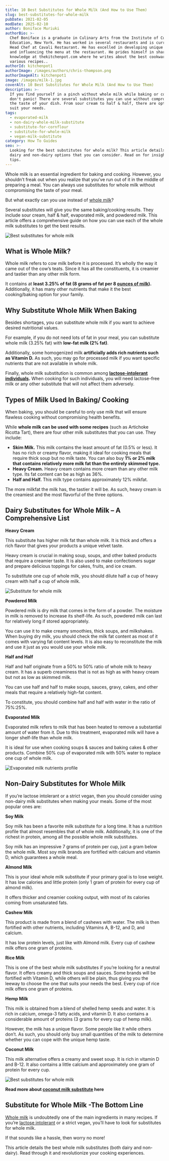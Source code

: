 ```yaml
---
title: 10 Best Substitutes for Whole Milk (And How to Use Them)
slug: best-substitutes-for-whole-milk
pubDate: 2021-02-05
modDate: 2025-02-10
author: Boniface Muriuki
authorBio: >-
  Chef Boniface is a graduate in Culinary Arts from the Institute of Culinary
  Education, New York. He has worked in several restaurants and is currently the
  Head Chef at Cavali Restaurant. He has excelled in developing unique recipes
  and influencing the menu at the restaurant. He prides himself in sharing his
  knowledge at thekitchenpot.com where he writes about the best cookware for
  various recipes..
authorId: kitchenpot1
authorImage: /images/authors/chris-thompson.png
authorImageAlt: kitchenpot1
image: /images/milk-1.jpg
coverAlt: 10 Best Substitutes for Whole Milk (And How to Use Them)
description: >-
  If you find yourself in a pinch without whole milk while baking or cooking,
  don't panic! There are several substitutes you can use without compromising
  the taste of your dish. From sour cream to half & half, there are options to
  suit your needs.
tags:
  - evaporated-milk
  - non-dairy-whole-milk-substitute
  - substitute-for-cornflour
  - substitute-for-whole-milk
  - vegan-milk-substitute
category: How To Guides
seo: >-
  Looking for the best substitutes for whole milk? This article details both
  dairy and non-dairy options that you can consider. Read on for insightful
  tips.
---
```


Whole milk is an essential ingredient for baking and cooking. However, you shouldn’t freak out when you realize that you’ve run out of it in the middle of preparing a meal. You can always use substitutes for whole milk without compromising the taste of your meal. 

But what exactly can you use instead of [whole milk](https://recipes.howstuffworks.com/dairy/what-percentage-is-whole-milk.htm)?

Several substitutes will give you the same baking/cooking results. They include sour cream, half & half, evaporated milk, and powdered milk. This article offers a comprehensive guide on how you can use each of the whole milk substitutes to get the best results.

![Best substitutes for whole milk ](images/portablegasgrill.jpg)

## What is Whole Milk?

Whole milk refers to cow milk before it is processed. It’s wholly the way it came out of the cow’s teats. Since it has all the constituents, it is creamier and tastier than any other milk form. 

It contains at **least 3.25% of fat (8 grams of fat per 8 [ounces of milk](https://thekitchenpot.com/blog/how-many-ounces-in-a-quart//)).** Additionally, it has many other nutrients that make it the best cooking/baking option for your family. 

## Why Substitute Whole Milk When Baking

Besides shortages, you can substitute whole milk if you want to achieve desired nutritional values. 

For example, if you do not need lots of fat in your meal, you can substitute whole milk (3.25% fat) with **low-fat milk (2% fat)**.

Additionally, some homogenized milk **artificially adds rich nutrients such as Vitamin D.** As such, you may go for processed milk if you want specific nutrients that are not available in whole milk.

Finally, whole milk substitution is common among [**lactose-intolerant individuals**](https://www.mayoclinic.org/diseases-conditions/lactose-intolerance/symptoms-causes/syc-20374232)**.** When cooking for such individuals, you will need lactose-free milk or any other substitute that will not affect them adversely. 

## Types of Milk Used In Baking/ Cooking 

When baking, you should be careful to only use milk that will ensure flawless cooking without compromising health benefits. 

While **whole milk can be used with some recipes** (such as Artichoke Ricotta Tart), there are four other milk substitutes that you can use. They include:

-   **Skim Milk.** This milk contains the least amount of fat (0.5% or less). It has no rich or creamy flavor, making it ideal for cooking meals that require thick soup but no milk taste. You can also buy **1% or 2% milk that contains relatively more milk fat than the entirely skimmed type.**
-   **Heavy Cream.** Heavy cream contains more cream than any other milk type. Its fat content can be as high as 36%.
-   **Half and Half.** This milk type contains approximately 12% milkfat. 

The more milkfat the milk has, the tastier it will be. As such, heavy cream is the creamiest and the most flavorful of the three options. 

## Dairy Substitutes for Whole Milk – A Comprehensive List

**Heavy Cream**

This substitute has higher milk fat than whole milk. It is thick and offers a rich flavor that gives your products a unique velvet taste. 

Heavy cream is crucial in making soup, soups, and other baked products that require a creamier taste. It is also used to make confectioners sugar and prepare delicious toppings for cakes, fruits, and ice cream.

To substitute one cup of whole milk, you should dilute half a cup of heavy cream with half a cup of whole milk. 

![Substitute for whole milk](images/portablegasgrill.jpg)

**Powdered Milk**

Powdered milk is dry milk that comes in the form of a powder. The moisture in milk is removed to increase its shelf-life. As such, powdered milk can last for relatively long if stored appropriately. 

You can use it to make creamy smoothies, thick soups, and milkshakes. When buying dry milk, you should check the milk fat content as most of it comes with varying fat content levels. It is also easy to reconstitute the milk and use it just as you would use your whole milk.

**Half and Half**

Half and half originate from a 50% to 50% ratio of whole milk to heavy cream. It has a superb creaminess that is not as high as with heavy cream but not as low as skimmed milk. 

You can use half and half to make soups, sauces, gravy, cakes, and other meals that require a relatively high-fat content. 

To constitute, you should combine half and half with water in the ratio of 75%:25%. 

**Evaporated Milk**

Evaporated milk refers to milk that has been heated to remove a substantial amount of water from it. Due to this treatment, evaporated milk will have a longer shelf-life than whole milk.

It is ideal for use when cooking soups & sauces and baking cakes & other products. Combine 50% cup of evaporated milk with 50% water to replace one cup of whole milk.

![Evaporated milk nutrients profile](images/portablegasgrill.jpg)

## Non-Dairy Substitutes for Whole Milk

If you’re lactose intolerant or a strict vegan, then you should consider using non-dairy milk substitutes when making your meals. Some of the most popular ones are:

**Soy Milk**

Soy milk has been a favorite milk substitute for a long time. It has a nutrition profile that almost resembles that of whole milk. Additionally, it is one of the richest in protein, among all the possible whole milk substitutes. 

Soy milk has an impressive 7 grams of protein per cup, just a gram below the whole milk. Most soy milk brands are fortified with calcium and vitamin D, which guarantees a whole meal.

**Almond Milk**

This is your ideal whole milk substitute if your primary goal is to lose weight. It has low calories and little protein (only 1 gram of protein for every cup of almond milk).

It offers thicker and creamier cooking output, with most of its calories coming from unsaturated fats.

**Cashew Milk**

This product is made from a blend of cashews with water. The milk is then fortified with other nutrients, including Vitamins A, B-12, and D, and calcium. 

It has low protein levels, just like with Almond milk. Every cup of cashew milk offers one gram of proteins.

**Rice Milk**

This is one of the best whole milk substitutes if you’re looking for a neutral flavor. It offers creamy and thick soups and sauces. Some brands will be fortified with Vitamin D, while others will be plain, thus giving you the leeway to choose the one that suits your needs the best. Every cup of rice milk offers one gram of proteins. 

**Hemp Milk**

This milk is obtained from a blend of shelled hemp seeds and water. It is rich in calcium, omega-3 fatty acids, and vitamin D. It also contains a considerable amount of proteins (3 grams for every cup of hemp milk).

However, the milk has a unique flavor. Some people like it while others don’t. As such, you should only buy small quantities of the milk to determine whether you can cope with the unique hemp taste. 

**Coconut Milk**

This milk alternative offers a creamy and sweet soup. It is rich in vitamin D and B-12. It also contains a little calcium and approximately one gram of protein for every cup.

![Best substitutes for whole milk](images/portablegasgrill.jpg)

**Read more about [coconut milk substitute](https://thekitchenpot.com/blog/best-coconut-milk-substitute//) here**

## Substitute for Whole Milk -The Bottom Line

[Whole milk](https://www.medicalnewstoday.com/articles/296564) is undoubtedly one of the main ingredients in many recipes. If you’re [lactose intolerant](https://www.mayoclinic.org/diseases-conditions/lactose-intolerance/symptoms-causes/syc-20374232#:~:text=People%20with%20lactose%20intolerance%20are,its%20symptoms%20can%20be%20uncomfortable.) or a strict vegan, you’ll have to look for substitutes for whole milk.

If that sounds like a hassle, then worry no more!

This article details the best whole milk substitutes (both dairy and non-dairy). Read through it and revolutionize your cooking experiences.